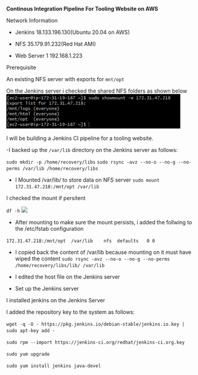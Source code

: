 **Continous Integration Pipeline For Tooling Website on AWS**


Network Information

- Jenkins  18.133.196.130(Ubuntu 20.04 on AWS)

- NFS    35.179.91.232(Red Hat AMI)

- Web Server 1  192.168.1.223 


Prerequisite

An existing NFS server with exports for `mnt/opt`

On the Jenkins server i checked the shared NFS folders as shown below
![](optexport.jpg)


I will be building a Jenkins CI pipeline for a tooling website.

-I backed up the `/var/lib` directory on the Jenkins server as follows:

`sudo mkdir -p /home/recovery/libs`
`sudo rsync -avz --no-o --no-g --no-perms /var/lib /home/recovery/libs`


- I Mounted /var/lib/ to store data on NFS server
```sudo mount 172.31.47.218:/mnt/opt /var/lib```

I checked the mount if persitent

`df -h`
![](check.jpg)

- After mounting to make sure the mount persists, i added the follwing to the /etc/fstab configuration

`172.31.47.218:/mnt/opt  /var/lib	 nfs  defaults   0 0`

- I copied back the content of /var/lib because mounting on it must have wiped the content
 `sudo rsync -avz --no-o --no-g --no-perms /home/recovery/libs/lib/ /var/lib`



- I edited the host file on the Jenkins server

- Set up the Jenkins server

I  installed jenkins on the Jenkins Server

I added the repository key to the system as follows:

```wget -q -O - https://pkg.jenkins.io/debian-stable/jenkins.io.key | sudo apt-key add -```

`sudo rpm --import https://jenkins-ci.org/redhat/jenkins-ci.org.key`

`sudo yum upgrade`

`sudo yum install jenkins java-devel`
